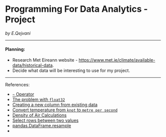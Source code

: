 # Programming For Data Analytics - Project

_by E.Qejvani_
***

#### Planning:

- Research Met Eireann website - https://www.met.ie/climate/available-data/historical-data.
- Decide what data will be interesting to use for my project.


***
References:

- [`~` Operator](https://pandas.pydata.org/docs/user_guide/indexing.html)
- [The problem with `float32`](https://pythonspeed.com/articles/float64-float32-precision/)
- [Creating a new column from existing data](https://pandas.pydata.org/docs/getting_started/intro_tutorials/05_add_columns.html)
- [Convert temperature from `knot` to `metre per second`](https://www.inchcalculator.com/convert/knot-to-meter-per-second/#:~:text=To%20convert%20a%20measurement%20in,0.514444%20meters%20per%20second%2Fknot.&text=The%20speed%20in%20meters%20per,in%20knots%20multiplied%20by%200.514444.)
- [Density of Air Calculations](https://en.wikipedia.org/wiki/Density_of_air)
- [Select rows between two values](https://stackoverflow.com/questions/31617845/how-to-select-rows-in-a-dataframe-between-two-values?utm_source=chatgpt.com)
- [pandas.DataFrame.resample](https://pandas.pydata.org/docs/reference/api/pandas.DataFrame.resample.html?utm_source=chatgpt.com)
- 